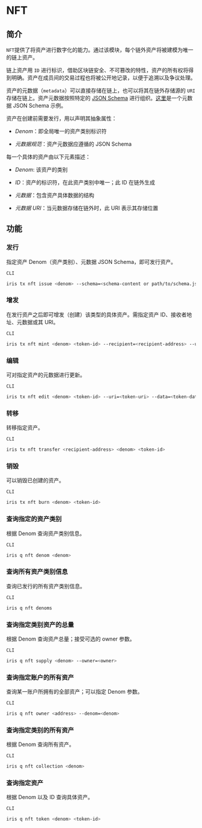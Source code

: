 # NFT

## 简介

`NFT`提供了将资产进行数字化的能力。通过该模块，每个链外资产将被建模为唯一的链上资产。

链上资产用 `ID` 进行标识，借助区块链安全、不可篡改的特性，资产的所有权将得到明确。资产在成员间的交易过程也将被公开地记录，以便于追溯以及争议处理。

资产的元数据（`metadata`）可以直接存储在链上，也可以将其在链外存储源的 `URI` 存储在链上。资产元数据按照特定的 [JSON Schema](https://JSON-Schema.org/) 进行组织。[这里](./nft-metadata.json)是一个元数据 JSON Schema 示例。

资产在创建前需要发行，用以声明其抽象属性：

- _Denom_：即全局唯一的资产类别标识符

- _元数据规范_：资产元数据应遵循的 JSON Schema

每一个具体的资产由以下元素描述：

- _Denom_: 该资产的类别

- _ID_：资产的标识符，在此资产类别中唯一；此 ID 在链外生成

- _元数据_：包含资产具体数据的结构

- _元数据 URI_：当元数据存储在链外时，此 URI 表示其存储位置

## 功能

### 发行

指定资产 Denom（资产类别）、元数据 JSON Schema，即可发行资产。

`CLI`

```bash
iris tx nft issue <denom> --schema=<schema-content or path/to/schema.json>
```

### 增发

在发行资产之后即可增发（创建）该类型的具体资产。需指定资产 ID、接收者地址、元数据或其 URI。

`CLI`

```bash
iris tx nft mint <denom> <token-id> --recipient=<recipient-address> --uri=<token-uri> --data=<token-data>
```

### 编辑

可对指定资产的元数据进行更新。

`CLI`

```bash
iris tx nft edit <denom> <token-id> --uri=<token-uri> --data=<token-data>
```

### 转移

转移指定资产。

`CLI`

```bash
iris tx nft transfer <recipient-address> <denom> <token-id>
```

### 销毁

可以销毁已创建的资产。

`CLI`

```bash
iris tx nft burn <denom> <token-id>
```

### 查询指定的资产类别

根据 Denom 查询资产类别信息。

`CLI`

```bash
iris q nft denom <denom>
```

### 查询所有资产类别信息

查询已发行的所有资产类别信息。

`CLI`

```bash
iris q nft denoms
```

### 查询指定类别资产的总量

根据 Denom 查询资产总量；接受可选的 owner 参数。

`CLI`

```bash
iris q nft supply <denom> --owner=<owner>
```

### 查询指定账户的所有资产

查询某一账户所拥有的全部资产；可以指定 Denom 参数。

`CLI`

```bash
iris q nft owner <address> --denom=<denom>
```

### 查询指定类别的所有资产

根据 Denom 查询所有资产。

`CLI`

```bash
iris q nft collection <denom>
```

### 查询指定资产

根据 Denom 以及 ID 查询具体资产。

`CLI`

```bash
iris q nft token <denom> <token-id>
```
